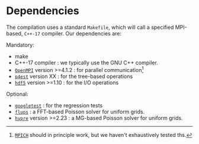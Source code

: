 # Dependencies

The compilation uses a standard `Makefile`, which will call a specified MPI-based, `C++-17` compiler. Our dependencies are:

Mandatory:

* make
* C++-17 compiler : we typically use the GNU C++ compiler.
* [`OpenMPI`](https://www.open-mpi.org/) version >=4.1.2 : for parallel communication[^1]
* [`p4est`](https://p4est.github.io/) version XX : for the tree-based operations
* [`hdf5`](https://www.hdfgroup.org/solutions/hdf5) version >=1.10 : for the I/O operations

[^1]:
    [`MPICH`](https://www.mpich.org/) should in principle work, but we haven't exhaustively tested ths.

Optional:

* [`googletest`](https://google.github.io/googletest/) : for the regression tests
* [`flups`](https://github.com/vortexlab-uclouvain/flups) : a FFT-based Poisson solver for uniform grids.
* [`hypre`](https://computing.llnl.gov/projects/hypre-scalable-linear-solvers-multigrid-methods) version >=2.23 : a MG-based Poisson solver for uniform grids.